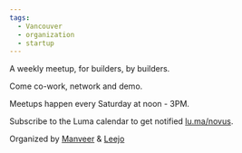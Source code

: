 ```yaml
---
tags:
  - Vancouver
  - organization
  - startup
---
```

A weekly meetup, for builders, by builders.

Come co-work, network and demo.

Meetups happen every Saturday at noon - 3PM.

Subscribe to the Luma calendar to get notified [lu.ma/novus](https://lu.ma/novus).

Organized by [Manveer](https://manveer.xyz/) & [Leejo](https://leejoo.substack.com/)
